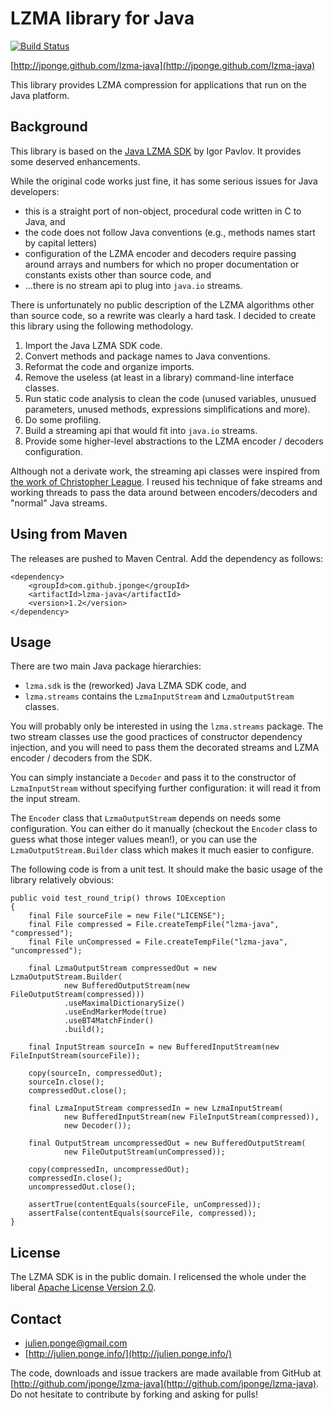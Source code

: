 # LZMA library for Java #

[![Build Status](https://secure.travis-ci.org/jponge/lzma-java.png)](http://travis-ci.org/jponge/lzma-java)

[http://jponge.github.com/lzma-java](http://jponge.github.com/lzma-java)

This library provides LZMA compression for applications that run on the Java platform.

## Background ##

This library is based on the [Java LZMA SDK](http://www.7-zip.org/sdk.html) by Igor Pavlov.
It provides some deserved enhancements.

While the original code works just fine, it has some serious issues for Java developers:

* this is a straight port of non-object, procedural code written in C to Java, and
* the code does not follow Java conventions (e.g., methods names start by
  capital letters)
* configuration of the LZMA encoder and decoders require passing around
  arrays and numbers for which no proper documentation or constants exists
  other than source code, and
* ...there is no stream api to plug into `java.io` streams.

There is unfortunately no public description of the LZMA algorithms other than source code, 
so a rewrite was clearly a hard task. I decided to create this library using the following
methodology.

1. Import the Java LZMA SDK code.
2. Convert methods and package names to Java conventions.
3. Reformat the code and organize imports.
4. Remove the useless (at least in a library) command-line interface classes.
5. Run static code analysis to clean the code (unused variables, unusued parameters,
   unused methods, expressions simplifications and more).
6. Do some profiling.
7. Build a streaming api that would fit into `java.io` streams.
8. Provide some higher-level abstractions to the LZMA encoder / decoders configuration.

Although not a derivate work, the streaming api classes were inspired from 
[the work of Christopher League](http://contrapunctus.net/league/haques/lzmajio/). I reused
his technique of fake streams and working threads to pass the data around between
encoders/decoders and "normal" Java streams.

## Using from Maven ##

The releases are pushed to Maven Central. Add the dependency as follows:

    <dependency>
        <groupId>com.github.jponge</groupId>
        <artifactId>lzma-java</artifactId>
        <version>1.2</version>
    </dependency>

## Usage ##

There are two main Java package hierarchies:

* `lzma.sdk` is the (reworked) Java LZMA SDK code, and
* `lzma.streams` contains the `LzmaInputStream` and `LzmaOutputStream` classes.

You will probably only be interested in using the `lzma.streams` package. The two
stream classes use the good practices of constructor dependency injection, and you will
need to pass them the decorated streams and LZMA encoder / decoders from the SDK.

You can simply instanciate a `Decoder` and pass it to the constructor of `LzmaInputStream`
without specifying further configuration: it will read it from the input stream.

The `Encoder` class that `LzmaOutputStream` depends on needs some configuration. You can
either do it manually (checkout the `Encoder` class to guess what those integer values mean!), 
or you can use the `LzmaOutputStream.Builder` class which makes it much easier to configure.

The following code is from a unit test. It should make the basic usage of the library relatively
obvious:

    public void test_round_trip() throws IOException
    {
        final File sourceFile = new File("LICENSE");
        final File compressed = File.createTempFile("lzma-java", "compressed");
        final File unCompressed = File.createTempFile("lzma-java", "uncompressed");
        
        final LzmaOutputStream compressedOut = new LzmaOutputStream.Builder(
                new BufferedOutputStream(new FileOutputStream(compressed)))
                .useMaximalDictionarySize()
                .useEndMarkerMode(true)
                .useBT4MatchFinder()
                .build();
        
        final InputStream sourceIn = new BufferedInputStream(new FileInputStream(sourceFile));
        
        copy(sourceIn, compressedOut);
        sourceIn.close();
        compressedOut.close();
        
        final LzmaInputStream compressedIn = new LzmaInputStream(
                new BufferedInputStream(new FileInputStream(compressed)),
                new Decoder());
                
        final OutputStream uncompressedOut = new BufferedOutputStream(
                new FileOutputStream(unCompressed));
                
        copy(compressedIn, uncompressedOut);
        compressedIn.close();
        uncompressedOut.close();
        
        assertTrue(contentEquals(sourceFile, unCompressed));
        assertFalse(contentEquals(sourceFile, compressed));
    }

## License ##

The LZMA SDK is in the public domain. I relicensed the whole under the liberal
[Apache License Version 2.0](http://www.apache.org/licenses/LICENSE-2.0).

## Contact ##

* julien.ponge@gmail.com
* [http://julien.ponge.info/](http://julien.ponge.info/)

The code, downloads and issue trackers are made available from GitHub at
[http://github.com/jponge/lzma-java](http://github.com/jponge/lzma-java).
Do not hesitate to contribute by forking and asking for pulls!
